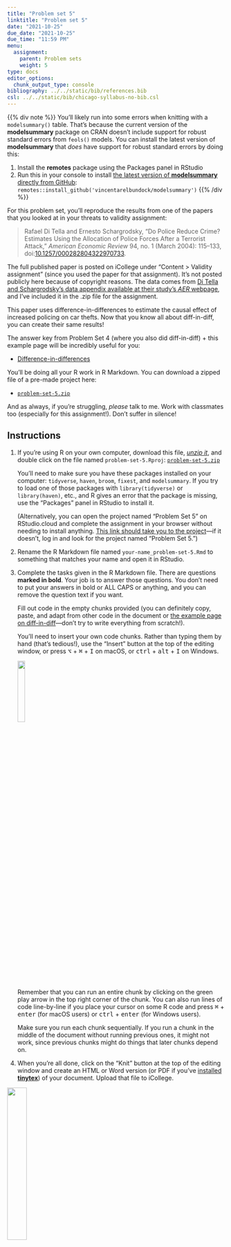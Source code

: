 ```yaml
---
title: "Problem set 5"
linktitle: "Problem set 5"
date: "2021-10-25"
due_date: "2021-10-25"
due_time: "11:59 PM"
menu:
  assignment:
    parent: Problem sets
    weight: 5
type: docs
editor_options: 
  chunk_output_type: console
bibliography: ../../static/bib/references.bib
csl: ../../static/bib/chicago-syllabus-no-bib.csl
---
```


{{% div note %}}
You’ll likely run into some errors when knitting with a `modelsummary()` table. That’s because the current version of the **modelsummary** package on CRAN doesn’t include support for robust standard errors from `feols()` models. You can install the latest version of **modelsummary** that *does* have support for robust standard errors by doing this:

1.  Install the **remotes** package using the Packages panel in RStudio
2.  Run this in your console to install [the latest version of **modelsummary** directly from GitHub](https://github.com/vincentarelbundock/modelsummary): `remotes::install_github('vincentarelbundock/modelsummary')`
    {{% /div %}}

For this problem set, you’ll reproduce the results from one of the papers that you looked at in your threats to validity assignment:

> Rafael Di Tella and Ernesto Schargrodsky, “Do Police Reduce Crime? Estimates Using the Allocation of Police Forces After a Terrorist Attack,” *American Economic Review* 94, no. 1 (March 2004): 115–133, doi:[10.1257/000282804322970733](https://doi.org/10.1257/000282804322970733).

The full published paper is posted on iCollege under “Content &gt; Validity assignment” (since you used the paper for that assignment). It’s not posted publicly here because of copyright reasons. The data comes from [Di Tella and Schargrodsky’s data appendix available at their study’s *AER* webpage](https://www.aeaweb.org/articles?id=10.1257/000282804322970733), and I’ve included it in the .zip file for the assignment.

This paper uses difference-in-differences to estimate the causal effect of increased policing on car thefts. Now that you know all about diff-in-diff, you can create their same results!

The answer key from Problem Set 4 (where you also did diff-in-diff) + this example page will be incredibly useful for you:

-   [Difference-in-differences](/example/diff-in-diff/)

You’ll be doing all your R work in R Markdown. You can download a zipped file of a pre-made project here:

-   [<i class="fas fa-file-archive"></i> `problem-set-5.zip`](/projects/problem-set-5.zip)

And as always, if you’re struggling, *please* talk to me. Work with classmates too (especially for this assignment!). Don’t suffer in silence!

## Instructions

1.  If you’re using R on your own computer, download this file, [*unzip it*](/resource/unzipping/), and double click on the file named `problem-set-5.Rproj`: [<i class="fas fa-file-archive"></i> `problem-set-5.zip`](/projects/problem-set-5.zip)

    You’ll need to make sure you have these packages installed on your computer: `tidyverse`, `haven`, `broom`, `fixest`, and `modelsummary`. If you try to load one of those packages with `library(tidyverse)` or `library(haven)`, etc., and R gives an error that the package is missing, use the “Packages” panel in RStudio to install it.

    (Alternatively, you can open the project named “Problem Set 5” on RStudio.cloud and complete the assignment in your browser without needing to install anything. [This link should take you to the project](https://rstudio.cloud/spaces/160211/project/2762022)—if it doesn’t, log in and look for the project named “Problem Set 5.”)

2.  Rename the R Markdown file named `your-name_problem-set-5.Rmd` to something that matches your name and open it in RStudio.

3.  Complete the tasks given in the R Markdown file. There are questions **marked in bold**. Your job is to answer those questions. You don’t need to put your answers in bold or ALL CAPS or anything, and you can remove the question text if you want.

    Fill out code in the empty chunks provided (you can definitely copy, paste, and adapt from other code in the document or [the example page on diff-in-diff](/example/diff-in-diff/)—don’t try to write everything from scratch!).

    You’ll need to insert your own code chunks. Rather than typing them by hand (that’s tedious!), use the “Insert” button at the top of the editing window, or press <kbd>⌥</kbd> + <kbd>⌘</kbd> + <kbd>I</kbd> on macOS, or <kbd>ctrl</kbd> + <kbd>alt</kbd> + <kbd>I</kbd> on Windows.

    <img src="/img/assignments/insert-chunk-button.png" width="19%" />

    Remember that you can run an entire chunk by clicking on the green play arrow in the top right corner of the chunk. You can also run lines of code line-by-line if you place your cursor on some R code and press <kbd>⌘</kbd> + <kbd>enter</kbd> (for macOS users) or <kbd>ctrl</kbd> + <kbd>enter</kbd> (for Windows users).

    Make sure you run each chunk sequentially. If you run a chunk in the middle of the document without running previous ones, it might not work, since previous chunks might do things that later chunks depend on.

4.  When you’re all done, click on the “Knit” button at the top of the editing window and create an HTML or Word version (or PDF if you’ve [installed **tinytex**](/resource/install/#install-tinytex)) of your document. Upload that file to iCollege.

<img src="/img/assignments/knit-button.png" width="30%" />
